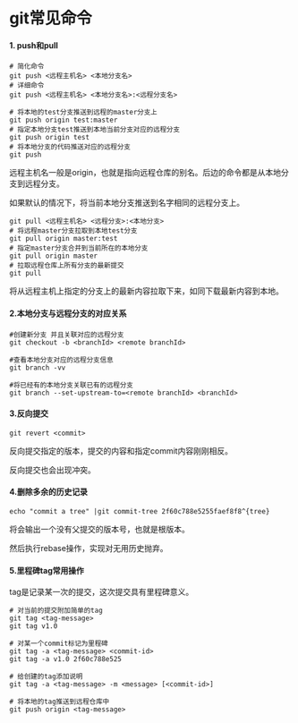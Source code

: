 # git常见命令

#### 1. push和pull

```shell
# 简化命令
git push <远程主机名> <本地分支名>
# 详细命令
git push <远程主机名> <本地分支名>:<远程分支名>

# 将本地的test分支推送到远程的master分支上
git push origin test:master
# 指定本地分支test推送到本地当前分支对应的远程分支
git push origin test
# 将本地分支的代码推送对应的远程分支
git push
```

远程主机名一般是origin，也就是指向远程仓库的别名。后边的命令都是从本地分支到远程分支。

如果默认的情况下，将当前本地分支推送到名字相同的远程分支上。

```shell
git pull <远程主机名> <远程分支>:<本地分支>
# 将远程master分支拉取到本地test分支
git pull origin master:test
# 指定master分支合并到当前所在的本地分支
git pull origin master
# 拉取远程仓库上所有分支的最新提交
git pull
```

将从远程主机上指定的分支上的最新内容拉取下来，如同下载最新内容到本地。

#### 2.本地分支与远程分支的对应关系

```shell
#创建新分支 并且关联对应的远程分支
git checkout -b <branchId> <remote branchId>

#查看本地分支对应的远程分支信息
git branch -vv

#将已经有的本地分支关联已有的远程分支
git branch --set-upstream-to=<remote branchId> <branchId>
```

#### 3.反向提交

```
git revert <commit>
```

反向提交指定的版本，提交的内容和指定commit内容刚刚相反。

反向提交也会出现冲突。

#### 4.删除多余的历史记录

```shell
echo "commit a tree" |git commit-tree 2f60c788e5255faef8f8^{tree}
```

将会输出一个没有父提交的版本号，也就是根版本。

然后执行rebase操作，实现对无用历史抛弃。

#### 5.里程碑tag常用操作

tag是记录某一次的提交，这次提交具有里程碑意义。

```shell
# 对当前的提交附加简单的tag
git tag <tag-message>
git tag v1.0

# 对某一个commit标记为里程碑
git tag -a <tag-message> <commit-id>
git tag -a v1.0 2f60c788e525

# 给创建的tag添加说明
git tag -a <tag-message> -m <message> [<commit-id>]

# 将本地的tag推送到远程仓库中
git push origin <tag-message>
```

